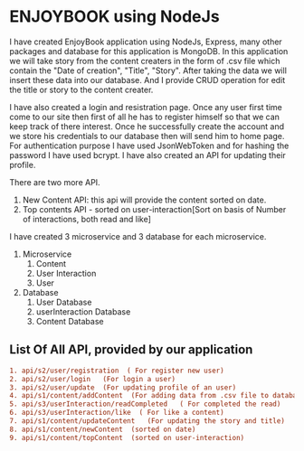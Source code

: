 # ENJOYBOOK using NodeJs
I have created EnjoyBook application using NodeJs, Express, many other packages and database for this application is MongoDB. 
In this application we will take story from the content creaters in the form of .csv file which contain the "Date of creation",
"Title", "Story". After taking the data we will insert these data into our database. And I provide CRUD operation for edit the 
title or story to the content creater. 

I have also created a login and resistration page. Once any user first time come to our site then first of all he has to register
himself so that we can keep track of there interest. Once he successfully create the account and we store his credentials to our
database then will send him to home page. For authentication purpose I have used JsonWebToken and for hashing the password 
I have used bcrypt. I have also created an API for updating their profile. 

There are two more API. 
1. New Content API: this api will provide the content sorted on date.
2. Top contents API - sorted on user-interaction[Sort on basis of Number of interactions, both read and like]

I have created 3 microservice and 3 database for each microservice.  
1. Microservice
    1. Content 
    2. User Interaction 
    3. User
2. Database
    1. User Database 
    2. userInteraction Database
    3. Content Database 


## List Of All API, provided by our application 

```diff
1. api/s2/user/registration  ( For register new user)
2. api/s2/user/login   (For login a user)
3. api/s2/user/update  (For updating profile of an user)
4. api/s1/content/addContent  (For adding data from .csv file to database)
5. api/s3/userInteraction/readCompleted   ( For completed the read)
6. api/s3/userInteraction/like  ( For like a content)
7. api/s1/content/updateContent   (For updating the story and title)
8. api/s1/content/newContent  (sorted on date)
9. api/s1/content/topContent  (sorted on user-interaction)
```
